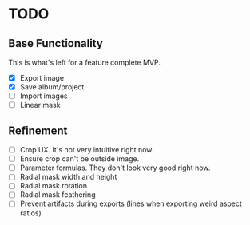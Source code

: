 # TODO

## Base Functionality

This is what's left for a feature complete MVP. 

- [X] Export image
- [X] Save album/project
- [ ] Import images
- [ ] Linear mask

## Refinement

- [ ] Crop UX. It's not very intuitive right now.
- [ ] Ensure crop can't be outside image.
- [ ] Parameter formulas. They don't look very good right now.
- [ ] Radial mask width and height
- [ ] Radial mask rotation
- [ ] Radial mask feathering
- [ ] Prevent artifacts during exports (lines when exporting weird aspect ratios)